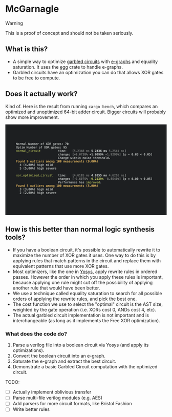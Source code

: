# McGarnagle

> [!WARNING]  
> This is a proof of concept and should not be taken seriously.

## What is this?

- A simple way to optimize [garbled circuits](https://en.wikipedia.org/wiki/Garbled_circuit) with [e-graphs](https://en.wikipedia.org/wiki/E-graph) and equality saturation. It uses the [egg](https://egraphs-good.github.io/) crate to handle e-graphs.
- Garbled circuits have an optimization you can do that allows XOR gates to be free to compute.

## Does it actually work?

Kind of. Here is the result from running `cargo bench`, which compares an optimized and unoptimized 64-bit adder circuit. Bigger circuits will probably show more improvement.

![Benchmark](./benchmark.png?raw=true "Benchmark")

## How is this better than normal logic synthesis tools?

- If you have a boolean circuit, it's possible to automatically rewrite it to maximize the number of XOR gates it uses. One way to do this is by applying rules that match patterns in the circuit and replace them with equivalent patterns that use more XOR gates.
- Most optimizers, like the one in [Yosys](https://github.com/YosysHQ/yosys), apply rewrite rules in ordered passes. However the order in which you apply these rules is important, because applying one rule might cut off the possibility of applying another rule that would have been better.
- We use a technique called equality saturation to search for all possible orders of applying the rewrite rules, and pick the best one.
- The cost function we use to select the "optimal" circuit is the AST size, weighted by the gate operation (i.e. XORs cost 0, ANDs cost 4, etc).
- The actual garbled circuit implementation is not important and is interchangeable (as long as it implements the Free XOR optimization).

### What does the code do?

1. Parse a verilog file into a boolean circuit via Yosys (and apply its optimizations).
2. Convert the boolean circuit into an e-graph.
3. Saturate the e-graph and extract the best circuit.
4. Demonstrate a basic Garbled Circuit computation with the optimized circuit.

TODO:

- [ ] Actually implement oblivious transfer
- [ ] Parse multi-file verilog modules (e.g. AES)
- [ ] Add parsers for more circuit formats, like Bristol Fashion
- [ ] Write better rules
